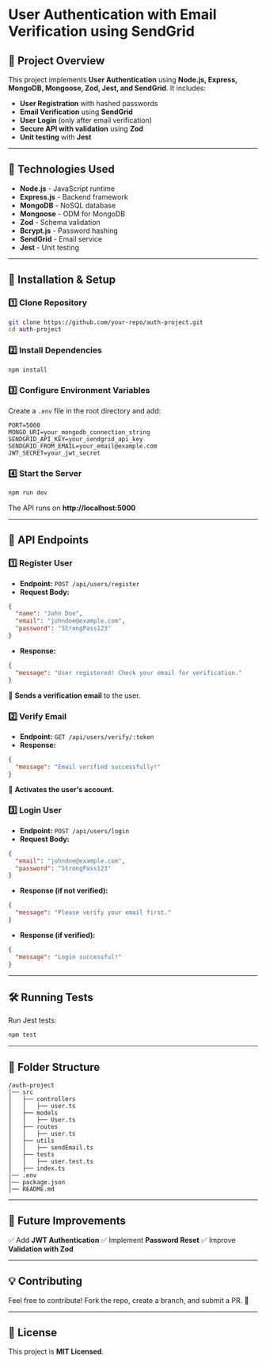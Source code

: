 # User Authentication with Email Verification using SendGrid

## 🚀 Project Overview
This project implements **User Authentication** using **Node.js, Express, MongoDB, Mongoose, Zod, Jest, and SendGrid**. It includes:
- **User Registration** with hashed passwords
- **Email Verification** using **SendGrid**
- **User Login** (only after email verification)
- **Secure API with validation** using **Zod**
- **Unit testing** with **Jest**

---

## 📌 Technologies Used
- **Node.js** - JavaScript runtime
- **Express.js** - Backend framework
- **MongoDB** - NoSQL database
- **Mongoose** - ODM for MongoDB
- **Zod** - Schema validation
- **Bcrypt.js** - Password hashing
- **SendGrid** - Email service
- **Jest** - Unit testing

---

## 🔧 Installation & Setup

### 1️⃣ Clone Repository
```sh
git clone https://github.com/your-repo/auth-project.git
cd auth-project
```

### 2️⃣ Install Dependencies
```sh
npm install
```

### 3️⃣ Configure Environment Variables
Create a `.env` file in the root directory and add:
```env
PORT=5000
MONGO_URI=your_mongodb_connection_string
SENDGRID_API_KEY=your_sendgrid_api_key
SENDGRID_FROM_EMAIL=your_email@example.com
JWT_SECRET=your_jwt_secret
```

### 4️⃣ Start the Server
```sh
npm run dev
```
The API runs on **http://localhost:5000**

---

## 📌 API Endpoints

### **1️⃣ Register User**
- **Endpoint:** `POST /api/users/register`
- **Request Body:**
```json
{
  "name": "John Doe",
  "email": "johndoe@example.com",
  "password": "StrongPass123"
}
```
- **Response:**
```json
{
  "message": "User registered! Check your email for verification."
}
```
🔹 **Sends a verification email** to the user.

### **2️⃣ Verify Email**
- **Endpoint:** `GET /api/users/verify/:token`
- **Response:**
```json
{
  "message": "Email verified successfully!"
}
```
🔹 **Activates the user's account.**

### **3️⃣ Login User**
- **Endpoint:** `POST /api/users/login`
- **Request Body:**
```json
{
  "email": "johndoe@example.com",
  "password": "StrongPass123"
}
```
- **Response (if not verified):**
```json
{
  "message": "Please verify your email first."
}
```
- **Response (if verified):**
```json
{
  "message": "Login successful!"
}
```

---

## 🛠 Running Tests
Run Jest tests:
```sh
npm test
```

---

## 📌 Folder Structure
```
/auth-project
│── src
│   ├── controllers
│   │   ├── user.ts
│   ├── models
│   │   ├── User.ts
│   ├── routes
│   │   ├── user.ts
│   ├── utils
│   │   ├── sendEmail.ts
│   ├── tests
│   │   ├── user.test.ts
│   ├── index.ts
│── .env
│── package.json
│── README.md
```

---

## 🚀 Future Improvements
✅ Add **JWT Authentication**
✅ Implement **Password Reset**
✅ Improve **Validation with Zod**

---

## 💡 Contributing
Feel free to contribute! Fork the repo, create a branch, and submit a PR. 🚀

---

## 📝 License
This project is **MIT Licensed**.

